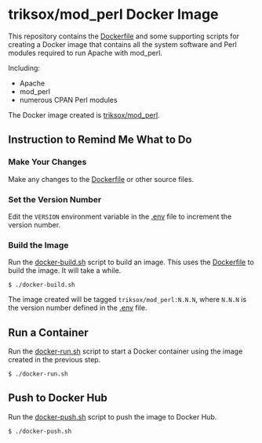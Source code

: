 # triksox/mod_perl Docker Image

This repository contains the [Dockerfile](Dockerfile) and some supporting
scripts for creating a Docker image that contains all the system software
and Perl modules required to run Apache with mod_perl.

Including:

* Apache
* mod_perl
* numerous CPAN Perl modules

The Docker image created is [triksox/mod_perl](https://hub.docker.com/repository/docker/triksox/mod_perl).

## Instruction to Remind Me What to Do

### Make Your Changes

Make any changes to the [Dockerfile](Dockerfile) or other source
files.

### Set the Version Number

Edit the `VERSION` environment variable in the [.env](.env) file to
increment the version number.

### Build the Image

Run the [docker-build.sh](docker-build.sh) script to build an image.
This uses the [Dockerfile](Dockerfile) to build the image.  It will
take a while.

    $ ./docker-build.sh

The image created will be tagged `triksox/mod_perl:N.N.N`,
where `N.N.N` is the version number defined in the [.env](.env) file.

## Run a Container

Run the [docker-run.sh](docker-run.sh) script to start a Docker container using the image created in the previous step.

    $ ./docker-run.sh

## Push to Docker Hub

Run the [docker-push.sh](docker-push.sh) script to push the image to Docker Hub.

    $ ./docker-push.sh
